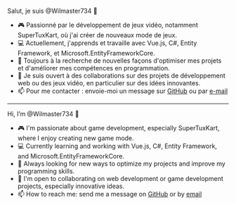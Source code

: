 Salut, je suis @Wilmaster734 👋
- 🎮 Passionné par le développement de jeux vidéo, notamment SuperTuxKart, où j'ai créer de nouveaux mode de jeux.
- 💻 Actuellement, j'apprends et travaille avec Vue.js, C#, Entity Framework, et Microsoft.EntityFrameworkCore.
- 🚀 Toujours à la recherche de nouvelles façons d'optimiser mes projets et d'améliorer mes compétences en programmation.
- 🤝 Je suis ouvert à des collaborations sur des projets de développement web ou des jeux vidéo, en particulier sur des idées innovantes.
- 📫 Pour me contacter : envoie-moi un message sur [GitHub](URL "https://github.com/willliam9/willliam9") ou par [e-mail](mailto:william10.lussier@hotmail.fr)

---

Hi, I’m @Wilmaster734 👋
- 🎮 I'm passionate about game development, especially SuperTuxKart, where I enjoy creating new game mode.
- 💻 Currently learning and working with Vue.js, C#, Entity Framework, and Microsoft.EntityFrameworkCore.
- 🚀 Always looking for new ways to optimize my projects and improve my programming skills.
- 🤝 I'm open to collaborating on web development or game development projects, especially innovative ideas.
- 📫 How to reach me: send me a message on [GitHub](URL "https://github.com/willliam9/willliam9") or by [email](mailto:william10.lussier@hotmail.fr)

<!---
willliam9/willliam9 is a ✨ special ✨ repository because its `README.md` (this file) appears on your GitHub profile.
You can click the Preview link to take a look at your changes.
--->
